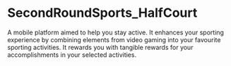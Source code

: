 SecondRoundSports_HalfCourt
===========================

A mobile platform aimed to help you stay active. It enhances your sporting experience by combining elements from video gaming into your favourite sporting activities. It rewards you with tangible rewards for your accomplishments in your selected activities.
